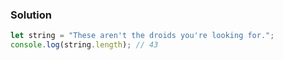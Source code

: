 ### Solution 
``` JavaScript
let string = "These aren't the droids you're looking for.";
console.log(string.length); // 43
```
